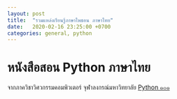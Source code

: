 ```yaml
---
layout: post
title:  "รวมแหล่งเรียนรู้ภาษาไพธอน ภาษาไทย"
date:   2020-02-16 23:25:00 +0700
categories: general, python
---
```


# หนังสือสอน Python ภาษาไทย
จากภาควิชาวิศวกรรมคอมพิวเตอร์ จุฬาลงกรณ์มหาวิทยาลัย 
[Python ๑๐๑](https://www.cp.eng.chula.ac.th/books/python101/)

